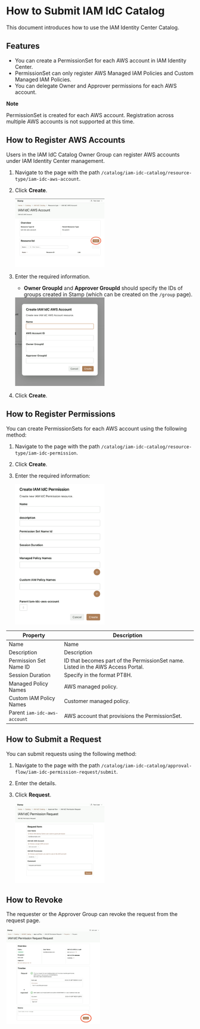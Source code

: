 # How to Submit IAM IdC Catalog

This document introduces how to use the IAM Identity Center Catalog.

## Features

- You can create a PermissionSet for each AWS account in IAM Identity Center.
- PermissionSet can only register AWS Managed IAM Policies and Custom Managed IAM Policies.
- You can delegate Owner and Approver permissions for each AWS account.

**Note**

PermissionSet is created for each AWS account. Registration across multiple AWS accounts is not supported at this time.

## How to Register AWS Accounts

Users in the IAM IdC Catalog Owner Group can register AWS accounts under IAM Identity Center management.

1. Navigate to the page with the path `/catalog/iam-idc-catalog/resource-type/iam-idc-aws-account`.
2. Click **Create**.

   <img src="img/iam-idc-account-create.png" alt="iam-idc-create" width="50%"/>

3. Enter the required information.

   - **Owner GroupId** and **Approver GroupId** should specify the IDs of groups created in Stamp (which can be created on the `/group` page).

   <img src="img/iam-idc-create-info.png" alt="iam-idc-create-info" width="50%"/>

4. Click **Create**.

## How to Register Permissions

You can create PermissionSets for each AWS account using the following method:

1. Navigate to the page with the path `/catalog/iam-idc-catalog/resource-type/iam-idc-permission`.
2. Click **Create**.
3. Enter the required information:

   <img src="img/create-iam-idc-permission-info.png" alt="create-iam-idc-permission-info" width="50%"/>

| Property                     | Description                                                                      |
| ---------------------------- | -------------------------------------------------------------------------------- |
| Name                         | Name                                                                             |
| Description                  | Description                                                                      |
| Permission Set Name ID       | ID that becomes part of the PermissionSet name. Listed in the AWS Access Portal. |
| Session Duration             | Specify in the format PT8H.                                                      |
| Managed Policy Names         | AWS managed policy.                                                              |
| Custom IAM Policy Names      | Customer managed policy.                                                         |
| Parent `iam-idc-aws-account` | AWS account that provisions the PermissionSet.                                   |

## How to Submit a Request

You can submit requests using the following method:

1. Navigate to the page with the path `/catalog/iam-idc-catalog/approval-flow/iam-idc-permission-request/submit`.
2. Enter the details.
3. Click **Request**.

   <img src="img/iam-idc-request.png" alt="iam-idc-request" width="50%"/>

## How to Revoke

The requester or the Approver Group can revoke the request from the request page.

<img src="img/iam-idc-revoke.png" alt="iam-idc-revoke" width="50%"/>
